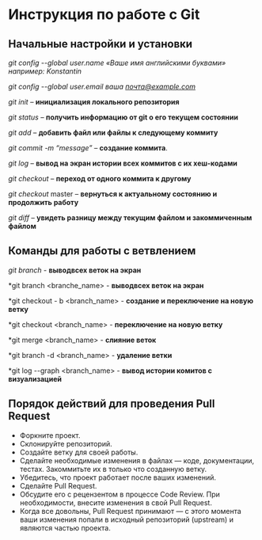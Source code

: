 # Инструкция по работе с Git


## Начальные настройки и установки

*git config --global user.name «Ваше имя английскими буквами»  например: Konstantin*

*git config --global user.email ваша почта@example.com*

*git init* – **инициализация локального репозитория**

*git status* – **получить информацию от git о его текущем состоянии**

*git add* – **добавить файл или файлы к следующему коммиту**

*git commit -m “message”* – **создание коммита**.

*git log* – **вывод на экран истории всех коммитов с их хеш-кодами**

*git checkout* – **переход от одного коммита к другому**

*git checkout* master – **вернуться к актуальному состоянию и продолжить работу**

*git diff* – **увидеть разницу между текущим файлом и закоммиченным файлом**


## Команды для работы с ветвлением

*git branch* - **выводвсех веток на экран**

*git branch <branche_name> - **выводвсех веток на экран**

*git checkout - b <branch_name>  - **создание и переключение на новую ветку**

*git checkout <branch_name> - **переключение на новую ветку**

*git merge <branch_name> - **слияние веток**

*git branch -d <branch_name> - **удаление ветки**

*git log --graph <branch_name> - **вывод истории комитов с визуализацией**


## Порядок действий для проведения Pull Request

* Форкните проект.
* Склонируйте репозиторий.
* Создайте ветку для своей работы.
* Сделайте необходимые изменения в файлах — коде, документации, тестах. Закоммитьте их в только что созданную ветку.
* Убедитесь, что проект работает после ваших изменений.
* Сделайте Pull Request.
* Обсудите его с рецензентом в процессе Code Review. При необходимости, внесите изменения в свой Pull Request.
* Когда все довольны, Pull Request принимают — с этого момента ваши изменения попали в исходный репозиторий (upstream) и являются частью проекта.